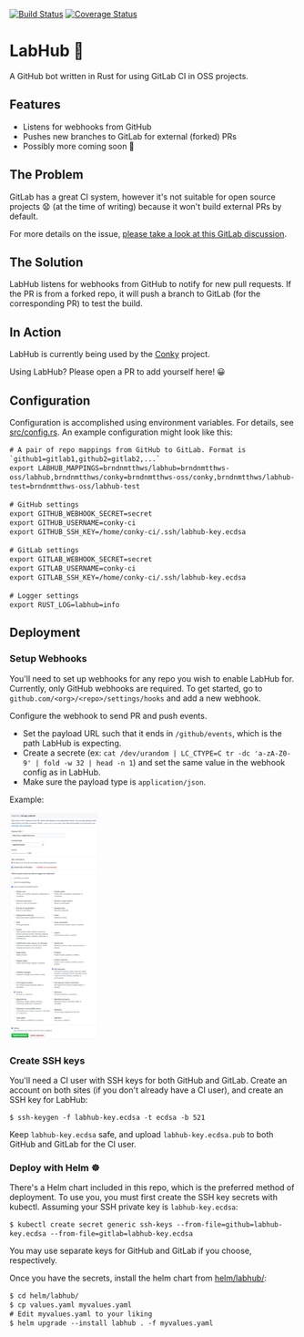 [![Build Status](https://travis-ci.org/brndnmtthws/labhub.svg?branch=master)](https://travis-ci.org/brndnmtthws/labhub) [![Coverage Status](https://coveralls.io/repos/github/brndnmtthws/labhub/badge.svg)](https://coveralls.io/github/brndnmtthws/labhub)

# LabHub 🤖

A GitHub bot written in Rust for using GitLab CI in OSS projects.

## Features

- Listens for webhooks from GitHub
- Pushes new branches to GitLab for external (forked) PRs
- Possibly more coming soon 👻

## The Problem

GitLab has a great CI system, however it's not suitable for open source projects 😧 (at the time of writing) because it won't build external PRs by default.

For more details on the issue, [please take a look at this GitLab discussion](https://gitlab.com/gitlab-org/gitlab-ee/issues/5667).

## The Solution

LabHub listens for webhooks from GitHub to notify for new pull requests. If the PR is from a forked repo, it will push a branch to GitLab (for the corresponding PR) to test the build.

## In Action

LabHub is currently being used by the [Conky](https://github.com/brndnmtthws/conky) project.

Using LabHub? Please open a PR to add yourself here! 😀

## Configuration

Configuration is accomplished using environment variables. For details, see [src/config.rs](src/config.rs). An example configuration might look like this:

```shell
# A pair of repo mappings from GitHub to GitLab. Format is `github1=gitlab1,github2=gitlab2,...`
export LABHUB_MAPPINGS=brndnmtthws/labhub=brndnmtthws-oss/labhub,brndnmtthws/conky=brndnmtthws-oss/conky,brndnmtthws/labhub-test=brndnmtthws-oss/labhub-test

# GitHub settings
export GITHUB_WEBHOOK_SECRET=secret
export GITHUB_USERNAME=conky-ci
export GITHUB_SSH_KEY=/home/conky-ci/.ssh/labhub-key.ecdsa

# GitLab settings
export GITLAB_WEBHOOK_SECRET=secret
export GITLAB_USERNAME=conky-ci
export GITLAB_SSH_KEY=/home/conky-ci/.ssh/labhub-key.ecdsa

# Logger settings
export RUST_LOG=labhub=info
```

## Deployment

### Setup Webhooks

You'll need to set up webhooks for any repo you wish to enable LabHub for. Currently, only GitHub webhooks are required. To get started, go to `github.com/<org>/<repo>/settings/hooks` and add a new webhook.

Configure the webhook to send PR and push events.

- Set the payload URL such that it ends in `/github/events`, which is the path LabHub is expecting.
- Create a secrete (ex: `cat /dev/urandom | LC_CTYPE=C tr -dc 'a-zA-Z0-9' | fold -w 32 | head -n 1`) and set the same value in the webhook config as in LabHub.
- Make sure the payload type is `application/json`.

Example:

<a href="docs/github-webhook-config.png"><img src="docs/github-webhook-config.png" alt="GitHub webhook config" height="400px"></a>

### Create SSH keys

You'll need a CI user with SSH keys for both GitHub and GitLab. Create an account on both sites (if you don't already have a CI user), and create an SSH key for LabHub:

```ShellSession
$ ssh-keygen -f labhub-key.ecdsa -t ecdsa -b 521
```

Keep `labhub-key.ecdsa` safe, and upload `labhub-key.ecdsa.pub` to both GitHub and GitLab for the CI user.

### Deploy with Helm ☸️

There's a Helm chart included in this repo, which is the preferred method of deployment. To use you, you must first create the SSH key secrets with kubectl. Assuming your SSH private key is `labhub-key.ecdsa`:

```ShellSession
$ kubectl create secret generic ssh-keys --from-file=github=labhub-key.ecdsa --from-file=gitlab=labhub-key.ecdsa
```

You may use separate keys for GitHub and GitLab if you choose, respectively.

Once you have the secrets, install the helm chart from [helm/labhub/](helm/labhub/):

```ShellSession
$ cd helm/labhub/
$ cp values.yaml myvalues.yaml
# Edit myvalues.yaml to your liking
$ helm upgrade --install labhub . -f myvalues.yaml
```
